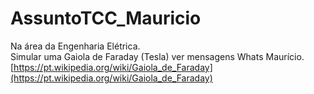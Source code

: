 # AssuntoTCC_Mauricio

Na área da Engenharia Elétrica.  
Simular uma Gaiola de Faraday (Tesla) ver mensagens Whats Maurício.  
[https://pt.wikipedia.org/wiki/Gaiola_de_Faraday](https://pt.wikipedia.org/wiki/Gaiola_de_Faraday)  
